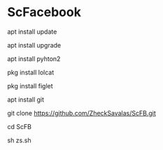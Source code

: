 # ScFacebook

apt install update

apt install upgrade

apt install pyhton2

pkg install lolcat

pkg install figlet

apt install git

git clone https://github.com/ZheckSavalas/ScFB.git

cd ScFB

sh zs.sh
